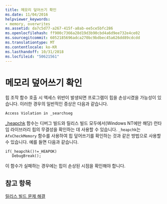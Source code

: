 ```yaml
---
title: 메모리 덮어쓰기 확인
ms.date: 11/04/2016
helpviewer_keywords:
- memory, overwrites
ms.assetid: da7c5d77-a267-415f-a8ab-ee5ce5bfc286
ms.openlocfilehash: ff900c7366a28d19d3b90cbd4a6d9ee732e4ce02
ms.sourcegitcommit: 6052185696adca270bc9bdbec45a626dd89cdcdd
ms.translationtype: MT
ms.contentlocale: ko-KR
ms.lasthandoff: 10/31/2018
ms.locfileid: "50621561"
---
```

# <a name="checking-for-memory-overwrites"></a>메모리 덮어쓰기 확인

힙 조작 함수 호출 시 액세스 위반이 발생되면 프로그램이 힙을 손상시켰을 가능성이 있습니다. 이러한 경우의 일반적인 증상은 다음과 같습니다.

```
Access Violation in _searchseg
```

[_heapchk](../../c-runtime-library/reference/heapchk.md) 함수는 디버그 빌드와 릴리스 빌드 모두에서(Windows NT에만 해당) 런타임 라이브러리 힙의 무결성을 확인하는 데 사용할 수 있습니다. `_heapchk`는 `AfxCheckMemory` 함수를 사용하여 힙 덮어쓰기를 확인하는 것과 같은 방법으로 사용할 수 있습니다. 예를 들면 다음과 같습니다.

```
if(_heapchk()!=_HEAPOK)
   DebugBreak();
```

이 함수가 실패하는 경우에는 힙이 손상된 시점을 확인해야 합니다.

## <a name="see-also"></a>참고 항목

[릴리스 빌드 문제 해결](../../build/reference/fixing-release-build-problems.md)
